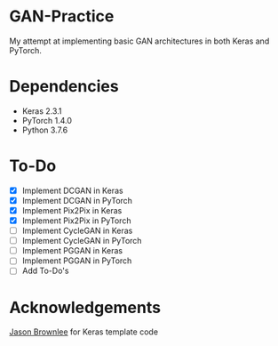 # GAN-Practice
My attempt at implementing basic GAN architectures in both Keras and PyTorch.

# Dependencies
* Keras 2.3.1
* PyTorch 1.4.0
* Python 3.7.6

# To-Do
- [X] Implement DCGAN in Keras 
- [X] Implement DCGAN in PyTorch
- [X] Implement Pix2Pix in Keras
- [X] Implement Pix2Pix in PyTorch
- [ ] Implement CycleGAN in Keras
- [ ] Implement CycleGAN in PyTorch
- [ ] Implement PGGAN in Keras
- [ ] Implement PGGAN in PyTorch
- [ ] Add To-Do's

# Acknowledgements
[Jason Brownlee](machinelearningmastery.com) for Keras template code
